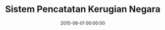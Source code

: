 ---
layout: inner
position: left
title: 'Sistem Pencatatan Kerugian Negara'
lead_text: 'Worked on both the back-end and front-end of the web-based information system.'
tags: ['MySQL Database', 'PHP', 'Yii 2', 'HTML', 'CSS', 'jQuery']
featured_image: '/img/posts/sikena-min.png'
date: 2015-06-01 00:00:00
categories: ['Web Development']
project_link: ''
button_icon: ''
button_text: ''
order: 6
visible: 1
company: 'Aditya Arta Abadi, PT'
---